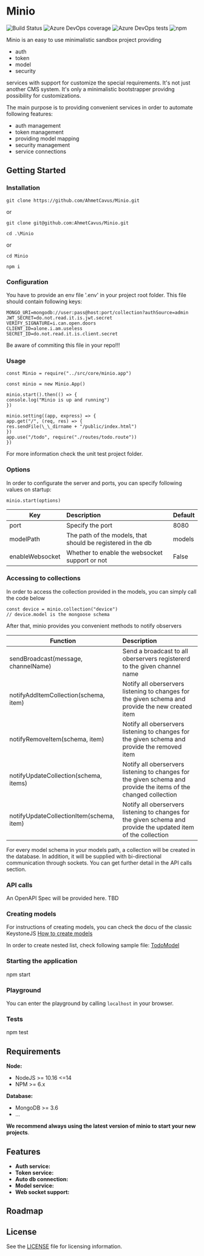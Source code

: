 # Minio

![Build Status](https://dev.azure.com/cinary/Minio/_apis/build/status/AhmetCavus.Minio?branchName=develop)
![Azure DevOps coverage](https://img.shields.io/azure-devops/coverage/cinary/minio/8)
![Azure DevOps tests](https://img.shields.io/azure-devops/tests/cinary/minio/8)
![npm](https://img.shields.io/npm/v/minio-cms)

Minio is an easy to use minimalistic sandbox project providing

- auth
- token
- model
- security

services with support for customize the special requirements. It's not just another CMS system. It's only a minimalistic bootstrapper providng possibility for customizations.

The main purpose is to providing convenient services in order to
automate following features:

- auth management
- token management
- providing model mapping
- security management
- service connections

## Getting Started

### Installation

`git clone https://github.com/AhmetCavus/Minio.git`

or

`git clone git@github.com:AhmetCavus/Minio.git`

`cd .\Minio`

or

`cd Minio`

`npm i`

### Configuration

You have to provide an env file '.env' in your project root folder.
This file should contain following keys:

```
MONGO_URI=mongodb://user:pass@host:port/collection?authSource=admin
JWT_SECRET=do.not.read.it.is.jwt.secret
VERIFY_SIGNATURE=i.can.open.doors
CLIENT_ID=alone.i.am.useless
SECRET_ID=do.not.read.it.is.client.secret
```

Be aware of commiting this file in your repo!!!

### Usage

```nodejs
const Minio = require("../src/core/minio.app")

const minio = new Minio.App()

minio.start().then(() => {
console.log("Minio is up and running")
})

minio.setting((app, express) => {
app.get("/", (req, res) => {
res.sendFile(\_\_dirname + "/public/index.html")
})
app.use("/todo", require("./routes/todo.route"))
})
```
For more information check the unit test project folder.

### Options

In order to configurate the server and ports, you can specify following values on startup:

```nodejs
minio.start(options)
```

| Key             | Description                                                                | Default                                    |
| -----------     | :------------------------------------------------------------------------- | :----------------------------------------- |
| port            | Specify the port                                                           | 8080                                       |
| modelPath       | The path of the models, that should be registered in the db                | models                                     |
| enableWebsocket | Whether to enable the websocket support or not                             | False                                      |

### Accessing to collections

In order to access the collection provided in the models, you can simply call the code below

```nodejs
const device = minio.collection("device")
// device.model is the mongoose schema
```
After that, minio provides you convenient methods to notify observers

| Function    | Description                                                                |
| ----------- | :------------------------------------------------------------------------- |
| sendBroadcast(message, channelName) | Send a broadcast to all oberservers registererd to the given channel name |
| notifyAddItemCollection(schema, item) | Notify all oberservers listening to changes for the given schema and provide the new created item |
| notifyRemoveItem(schema, item) | Notify all oberservers listening to changes for the given schema and provide the removed item |
| notifyUpdateCollection(schema, items) | Notify all oberservers listening to changes for the given schema and provide the items of the changed collection |
| notifyUpdateCollectionItem(schema, item) | Notify all oberservers listening to changes for the given schema and provide the updated item of the collection |

For every model schema in your models path, a collection will be created in the database. In addition, it will be supplied with bi-directional communication through sockets. You can get further detail in the API calls section.

### API calls

An OpenAPI Spec will be provided here. TBD

### Creating models

For instructions of creating models, you can check the docu of the classic KeystoneJS [How to create models](https://v4.keystonejs.com/api/field/options)

In order to create nested list, check following sample file: [TodoModel](./app/models/todo.js)

### Starting the application

npm start

### Playground

You can enter the playground by calling ```localhost``` in your browser.

### Tests

npm test

## Requirements

**Node:**

- NodeJS >= 10.16 <=14
- NPM >= 6.x

**Database:**

- MongoDB >= 3.6
- ...

**We recommend always using the latest version of minio to start your new projects**.

## Features

- **Auth service:**
- **Token service:**
- **Auto db connection:**
- **Model service:**
- **Web socket support:**

## Roadmap

## License

See the [LICENSE](./LICENSE) file for licensing information.
